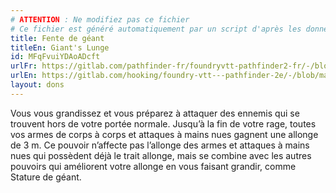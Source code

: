 ```yaml
---
# ATTENTION : Ne modifiez pas ce fichier
# Ce fichier est généré automatiquement par un script d'après les données du module Foundry VTT officiel et de sa traduction
title: Fente de géant
titleEn: Giant's Lunge
id: MFqFvuiYDAoADcft
urlFr: https://gitlab.com/pathfinder-fr/foundryvtt-pathfinder2-fr/-/blob/master/data/feats/MFqFvuiYDAoADcft.htm
urlEn: https://gitlab.com/hooking/foundry-vtt---pathfinder-2e/-/blob/master/packs/data/feats.db/giant-s-lunge.json
layout: dons
---
```

Vous vous grandissez et vous préparez à attaquer des ennemis qui se trouvent hors de votre portée normale. Jusqu’à la fin de votre rage, toutes vos armes de corps à corps et attaques à mains nues gagnent une allonge de 3 m. Ce pouvoir n’affecte pas l’allonge des armes et attaques à mains nues qui possèdent déjà le trait allonge, mais se combine avec les autres pouvoirs qui améliorent votre allonge en vous faisant grandir, comme Stature de géant.
